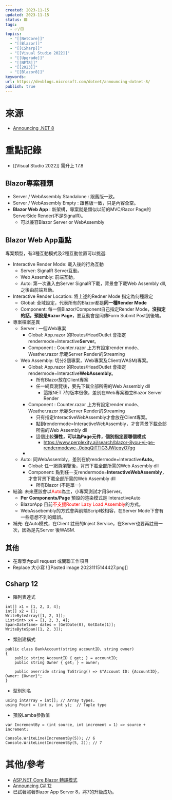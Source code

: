 ```yaml
---
created: 2023-11-15
updated: 2023-11-15
status: 🟩
tags:
  - ✅/🟨
topics:
  - "[[NetCore]]"
  - "[[Blazor]]"
  - "[[CSharp]]"
  - "[[Visual Studio 2022]]"
  - "[[Upgrade]]"
  - "[[NET8]]"
  - "[[2023]]"
  - "[[Blazor8]]"
keywords: 
url: https://devblogs.microsoft.com/dotnet/announcing-dotnet-8/
publish: true
---
```

# 來源
- [Announcing .NET 8](https://devblogs.microsoft.com/dotnet/announcing-dotnet-8/)

# 重點記錄
- [[Visual Studio 2022]]  需升上 17.8
## Blazor專案種類
- Server / WebAssembly Standalone : 跟舊版一致。
- Server / WebAssembly Empty : 跟舊版一致，只是內容全空。
- **Blazor Web App** : 新架構，專案就是類似以前的MVC/Razor Page的ServerSide Render(不是SignalR)。
	- 可以兼容Blazor Server or WebAssembly
## Blazor Web App重點
專案類型，有3種互動模式及2種互動位置可以挑選:
- Interactive Render Mode: 載入後的行為互動
	-  Server: SignalR Server互動。
	-  Web Assembly: 前端互動。
	-  Auto: 第一次進入由Server SignalR下載，背景會下載Web Assembly dll,之後由前端互動。
- Interactive Render Location: 將上述的Redner Mode 指定為何種設定 
	- Global: 全域設定，代表所有的Blazor都是**同一種Render Mode**
	- Component: 每一個Blazor/Component自己指定Render Mode，**沒指定的話，預設是Razor Page**，要互動會是同傳Form Submit Post到後端。
- 專案檔案差異
	- Server : 一個Web專案
		- Global: App.razor 的Routes/HeadOutlet 會指定rendermode=Interactive**Server**。
		- Component : Counter.razor 上方有設定render mode、Weather.razor 示範Server Render的Streaming
	- Web Assembly: 切分2個專案，Web專案及Client(WASM)專案。
		- Global: App.razor 的Routes/HeadOutlet 會指定rendermode=Interactive**WebAssembly**。
			- 所有Blazor放在Client專案
			- 任一網頁瀏覽後，要先下載全部所需的Web Assembly dll
				- 這跟NET 7的版本很像，差別在Web專案獨立Blazor Server Render
		- Component : Counter.razor 上方有設定render mode、Weather.razor 示範Server Render的Streaming
			- 只有指定InteractiveWebAssembly才會放在Client專案。
			- 點到rendermode=InteractiveWebAssembly，才會背景下載全部所需的Web Assembly dll
			- 這個比較**彈性，可以為Page元件，個別指定要哪個模式**
				- https://www.perplexity.ai/search/blazor-8you-yi-ge-rendermodewe-.0obqQiTTlG3JWteqyO7gg
		- 
	- Auto: 同WebAssembly，差別在於rendermode=Interactive**Auto**。 
		- Global:  任一網頁瀏覽後，背景下載全部所需的Web Assembly dll
		- Component: 點到任一支rendermode=**InteractiveWebAssembly**，才會背景下載全部所需的Web Assembly dll
			- 所有Blazor (不是單一)
- 結論: 未來應該會以<font color="#ff0000">Auto</font>為主，小專案測試才用Server。
	- **Per Components/Page** 預設的渲染模式是 InteractiveAuto
	- BlazorApp 目前<font color="#ff0000">不支援Router Lazy Load Assembly</font>的方式。
	- WebAssebembly的方式會與前端Script較相容，在Server Mode下會有一些意想不到的錯誤。
- 補充: 在Auto模式，在Client 註冊的Inject Service，在Server也要再註冊一次，因為是先Server 後WASM.
## 其他	
-  在專案內pull request 或關聯工作項目
-  Replace 大小寫
![[Pasted image 20231115144427.png]]
## Csharp 12
- 陣列表達式
``` Csharp
int[] x1 = [1, 2, 3, 4];
int[] x2 = [];
WriteByteArray([1, 2, 3]);
List<int> x4 = [1, 2, 3, 4];
Span<DateTime> dates = [GetDate(0), GetDate(1)];
WriteByteSpan([1, 2, 3]);
```
- 類別建構式
``` Csharp
public class BankAccount(string accountID, string owner)
{
    public string AccountID { get; } = accountID;
    public string Owner { get; } = owner;

    public override string ToString() => $"Account ID: {AccountID}, Owner: {Owner}";
}
```

- 型別別名
``` Csharp
using intArray = int[]; // Array types.
using Point = (int x, int y);  // Tuple type
```
- 預設Lamba參數值
``` Csharp
var IncrementBy = (int source, int increment = 1) => source + increment;

Console.WriteLine(IncrementBy(5)); // 6
Console.WriteLine(IncrementBy(5, 2)); // 7
```
# 其他/參考
- [ASP.NET Core Blazor 轉譯模式](https://learn.microsoft.com/zh-tw/aspnet/core/blazor/components/render-modes?view=aspnetcore-8.0&viewFallbackFrom=aspnetcore-7.0)
- [Announcing C# 12](https://devblogs.microsoft.com/dotnet/announcing-csharp-12/)
- 已試著照著Blazor App Server 8，將7的升級成功。
